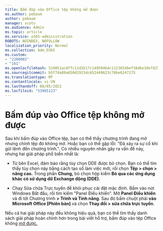 ```yaml
---
title: Bấm đúp vào Office tệp không mở được
ms.author: pebaum
author: pebaum
manager: scotv
ms.audience: Admin
ms.topic: article
ms.service: o365-administration
ROBOTS: NOINDEX, NOFOLLOW
localization_priority: Normal
ms.collection: Adm_O365
ms.custom:
- "2200002"
- "161"
ms.openlocfilehash: 519051ac0ffc11d2b17c14959464c1123654bef38d6e10efd252b4ff3d8bbc1b
ms.sourcegitcommit: b5f7da89a650d2915dc652449623c78be6247175
ms.translationtype: MT
ms.contentlocale: vi-VN
ms.lasthandoff: 08/05/2021
ms.locfileid: "53965123"
---
```

# <a name="double-clicking-an-office-file-fails-to-open-it"></a>Bấm đúp vào Office tệp không mở được

Sau khi bấm đúp vào Office tệp, bạn có thể thấy chương trình đang mở nhưng chính tệp đó không mở. Hoặc bạn có thể gặp lỗi: "Đã xảy ra sự cố khi gửi lệnh đến chương trình.". Có nhiều nguyên nhân gây ra vấn đề này, nhưng hai giải pháp phổ biến nhất là:

- Từ bên Excel, đảm bảo rằng tùy chọn DDE được bỏ chọn. Bạn có thể tìm thấy tùy chọn này bằng cách tạo sổ làm việc mới, rồi chọn **Tệp > chọn > nâng cao.** Trong phần **Chung,** bỏ chọn hộp kiểm **Bỏ qua các ứng dụng khác có sử dụng dữ Exchange động (DDE).**

- Chạy Sửa chữa Trực tuyến để khôi phục cài đặt mặc định. Bấm vào nút Windows Bắt đầu, rồi tìm kiếm "Panel Điều khiển". Mở **Panel Điều khiển** và đi tới Chương trình **> Trình và Tính năng**. Sau đó bấm chuột phải **vào Microsoft Office [Phiên bản]** và chọn **Thay đổi > sửa chữa trực tuyến**.

Nếu cả hai giải pháp này đều không hiệu quả, bạn có thể tìm thấy danh sách giải pháp hoàn chỉnh hơn trong bài viết hỗ trợ, bấm đúp vào tệp Office không [mở được.](https://support.office.com/article/Double-clicking-an-Office-file-fails-to-open-it-1e9c0ad9-34c8-4440-a42e-d30186b29ed6)
